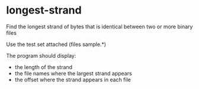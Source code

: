 # longest-strand

Find the longest strand of bytes that is identical between two or more binary files

Use the test set attached (files sample.*)

The program should display:

- the length of the strand
- the file names where the largest strand appears
- the offset where the strand appears in each file
